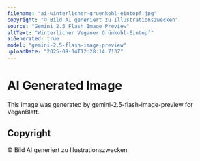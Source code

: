 ```yaml
---
filename: "ai-winterlicher-gruenkohl-eintopf.jpg"
copyright: "© Bild AI generiert zu Illustrationszwecken"
source: "Gemini 2.5 Flash Image Preview"
altText: "Winterlicher Veganer Grünkohl-Eintopf"
aiGenerated: true
model: "gemini-2.5-flash-image-preview"
uploadDate: "2025-09-04T12:28:14.713Z"
---
```


# AI Generated Image

This image was generated by gemini-2.5-flash-image-preview for VeganBlatt.

## Copyright
© Bild AI generiert zu Illustrationszwecken

